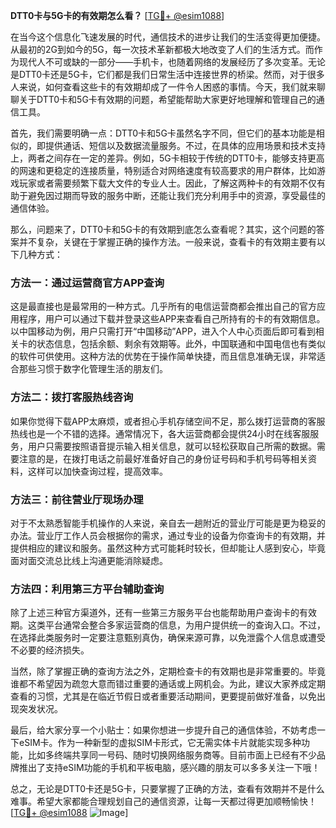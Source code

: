 **DTT0卡与5G卡的有效期怎么看？** [[TG💪+ @esim1088](https://t.me/s/esim1088)]

在当今这个信息化飞速发展的时代，通信技术的进步让我们的生活变得更加便捷。从最初的2G到如今的5G，每一次技术革新都极大地改变了人们的生活方式。而作为现代人不可或缺的一部分——手机卡，也随着网络的发展经历了多次变革。无论是DTT0卡还是5G卡，它们都是我们日常生活中连接世界的桥梁。然而，对于很多人来说，如何查看这些卡的有效期却成了一件令人困惑的事情。今天，我们就来聊聊关于DTT0卡和5G卡有效期的问题，希望能帮助大家更好地理解和管理自己的通信工具。

首先，我们需要明确一点：DTT0卡和5G卡虽然名字不同，但它们的基本功能是相似的，即提供通话、短信以及数据流量服务。不过，在具体的应用场景和技术支持上，两者之间存在一定的差异。例如，5G卡相较于传统的DTT0卡，能够支持更高的网速和更稳定的连接质量，特别适合对网络速度有较高要求的用户群体，比如游戏玩家或者需要频繁下载大文件的专业人士。因此，了解这两种卡的有效期不仅有助于避免因过期而导致的服务中断，还能让我们充分利用手中的资源，享受最佳的通信体验。

那么，问题来了，DTT0卡和5G卡的有效期到底怎么查看呢？其实，这个问题的答案并不复杂，关键在于掌握正确的操作方法。一般来说，查看卡的有效期主要有以下几种方式：

### 方法一：通过运营商官方APP查询

这是最直接也是最常用的一种方式。几乎所有的电信运营商都会推出自己的官方应用程序，用户可以通过下载并登录这些APP来查看自己所持有的卡的有效期信息。以中国移动为例，用户只需打开“中国移动”APP，进入个人中心页面后即可看到相关卡的状态信息，包括余额、剩余有效期等。此外，中国联通和中国电信也有类似的软件可供使用。这种方法的优势在于操作简单快捷，而且信息准确无误，非常适合那些习惯于数字化管理生活的朋友们。

### 方法二：拨打客服热线咨询

如果你觉得下载APP太麻烦，或者担心手机存储空间不足，那么拨打运营商的客服热线也是一个不错的选择。通常情况下，各大运营商都会提供24小时在线客服服务，用户只需要按照语音提示输入相关信息，就可以轻松获取自己所需的数据。需要注意的是，在拨打电话之前最好准备好自己的身份证号码和手机号码等相关资料，这样可以加快查询过程，提高效率。

### 方法三：前往营业厅现场办理

对于不太熟悉智能手机操作的人来说，亲自去一趟附近的营业厅可能是更为稳妥的办法。营业厅工作人员会根据你的需求，通过专业的设备为你查询卡的有效期，并提供相应的建议和服务。虽然这种方式可能耗时较长，但却能让人感到安心，毕竟面对面交流总比线上沟通更能消除疑虑。

### 方法四：利用第三方平台辅助查询

除了上述三种官方渠道外，还有一些第三方服务平台也能帮助用户查询卡的有效期。这类平台通常会整合多家运营商的信息，为用户提供统一的查询入口。不过，在选择此类服务时一定要注意甄别真伪，确保来源可靠，以免泄露个人信息或遭受不必要的经济损失。

当然，除了掌握正确的查询方法之外，定期检查卡的有效期也是非常重要的。毕竟谁都不希望因为疏忽大意而错过重要的通话或上网机会。为此，建议大家养成定期查看的习惯，尤其是在临近节假日或者重要活动期间，更要提前做好准备，以免出现突发状况。

最后，给大家分享一个小贴士：如果你想进一步提升自己的通信体验，不妨考虑一下eSIM卡。作为一种新型的虚拟SIM卡形式，它无需实体卡片就能实现多种功能，比如多终端共享同一号码、随时切换网络服务商等。目前市面上已经有不少品牌推出了支持eSIM功能的手机和平板电脑，感兴趣的朋友可以多多关注一下哦！

总之，无论是DTT0卡还是5G卡，只要掌握了正确的方法，查看有效期并不是什么难事。希望大家都能合理规划自己的通信资源，让每一天都过得更加顺畅愉快！[[TG💪+ @esim1088](https://t.me/s/esim1088) ![Image](https://i.postimg.cc/4NQfJmqS/Snipaste-2025-05-13-00-14-12.png)]